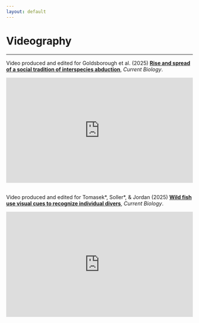 ```yaml
---
layout: default
---
```

# Videography
---
Video produced and edited for Goldsborough et al. (2025) <a href="https://www.cell.com/current-biology/fulltext/S0960-9822%2825%2900372-0" target="_blank">**Rise and spread of a social tradition of interspecies abduction**</a>, _Current Biology_.
<div style="position:relative; width:100%; aspect-ratio:16/9;">
  <iframe 
    src="https://www.youtube.com/embed/mooQNOPM3RE?si=fZM-tdjttd6khQdv" 
    title="YouTube video player"
    frameborder="0"
    allow="accelerometer; autoplay; clipboard-write; encrypted-media; gyroscope; picture-in-picture; web-share"
    referrerpolicy="strict-origin-when-cross-origin"
    allowfullscreen
    style="position:absolute; top:0; left:0; width:100%; height:100%;">
  </iframe>
</div>

<br>

Video produced and edited for Tomasek*, Soller*, & Jordan (2025) <a href="http://doi.org/10.1098/rsbl.2024.0558" target="_blank">**Wild fish use visual cues to recognize individual divers**</a>, _Current Biology_.
<div style="position:relative; width:100%; aspect-ratio:16/9;">
  <iframe 
    src="https://www.youtube.com/embed/ycr48YILPx8?si=wExeN9Gc-96B0umJ" 
    title="YouTube video player"
    frameborder="0"
    allow="accelerometer; autoplay; clipboard-write; encrypted-media; gyroscope; picture-in-picture; web-share"
    referrerpolicy="strict-origin-when-cross-origin"
    allowfullscreen
    style="position:absolute; top:0; left:0; width:100%; height:100%;">
  </iframe>
</div>

